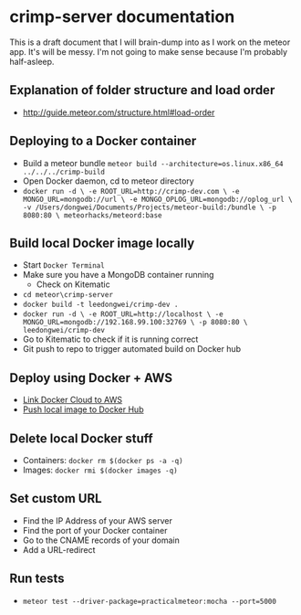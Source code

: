 # crimp-server documentation
This is a draft document that I will brain-dump into as I work on the meteor app. It's will be messy. I'm not going to make sense because I'm probably half-asleep.


## Explanation of folder structure and load order
* http://guide.meteor.com/structure.html#load-order


## Deploying to a Docker container
* Build a meteor bundle `meteor build --architecture=os.linux.x86_64 ../../../crimp-build`
* Open Docker daemon, cd to meteor directory
* `docker run -d \
    -e ROOT_URL=http://crimp-dev.com \
    -e MONGO_URL=mongodb://url \
    -e MONGO_OPLOG_URL=mongodb://oplog_url \
    -v /Users/dongwei/Documents/Projects/meteor-build:/bundle \
    -p 8080:80 \
    meteorhacks/meteord:base`


## Build local Docker image locally
* Start `Docker Terminal`
* Make sure you have a MongoDB container running
  * Check on Kitematic
* `cd meteor\crimp-server`
* `docker build -t leedongwei/crimp-dev .`
* `docker run -d \
    -e ROOT_URL=http://localhost \
    -e MONGO_URL=mongodb://192.168.99.100:32769 \
    -p 8080:80 \
    leedongwei/crimp-dev`
* Go to Kitematic to check if it is running correct
* Git push to repo to trigger automated build on Docker hub



## Deploy using Docker + AWS
* [Link Docker Cloud to AWS](https://docs.docker.com/docker-cloud/getting-started/link-aws/)
* [Push local image to Docker Hub](https://docs.docker.com/mac/step_six/)


## Delete local Docker stuff
* Containers: `docker rm $(docker ps -a -q)`
* Images: `docker rmi $(docker images -q)`


## Set custom URL
* Find the IP Address of your AWS server
* Find the port of your Docker container
* Go to the CNAME records of your domain
* Add a URL-redirect

## Run tests
* `meteor test --driver-package=practicalmeteor:mocha --port=5000`

